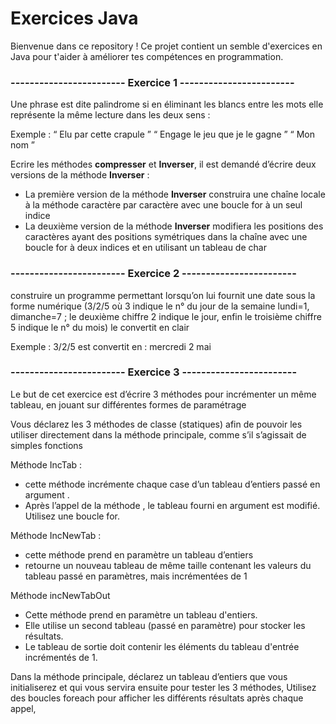 # Exercices Java

Bienvenue dans ce repository !
Ce projet contient un semble d'exercices en Java pour t'aider à améliorer tes compétences en programmation.


### ------------------------ Exercice 1 ------------------------
Une phrase est dite palindrome si en éliminant les blancs entre les mots elle représente la même lecture dans les deux sens :

Exemple :
“ Elu par cette crapule ”
“ Engage le jeu que je le gagne ”
“ Mon nom ”

Ecrire les méthodes **compresser** et **Inverser**, il est demandé d’écrire deux versions de la méthode **Inverser** :

- La première version de la méthode **Inverser** construira une chaîne locale à la méthode caractère par caractère avec une boucle for à un seul indice
- La deuxième version de la méthode **Inverser** modifiera les positions des caractères ayant des positions symétriques dans la chaîne avec une boucle for à deux indices et en utilisant un tableau de char


### ------------------------ Exercice 2 ------------------------
construire un programme permettant lorsqu’on lui fournit une date sous la forme numérique (3/2/5 où 3 indique le n° du jour de la semaine lundi=1, dimanche=7 ; le deuxième chiffre 2 indique le jour, enfin le troisième chiffre 5 indique le n° du mois)  le convertit en clair

Exemple : 3/2/5 est convertit en : mercredi 2 mai


### ------------------------ Exercice 3 ------------------------
Le but de cet exercice est d’écrire 3 méthodes pour incrémenter un même tableau, en jouant sur différentes formes de paramétrage

Vous déclarez les 3 méthodes de classe (statiques) afin de pouvoir les utiliser directement dans la méthode principale, comme s’il s’agissait de simples fonctions

Méthode IncTab :
- cette méthode incrémente chaque case d’un tableau d’entiers passé en argument .
- Après l’appel de la méthode , le tableau fourni en argument est modifié. Utilisez une boucle for.

Méthode IncNewTab : 
- cette méthode prend en paramètre un tableau d’entiers
- retourne un nouveau tableau de même taille contenant les valeurs du tableau passé en paramètres, mais incrémentées de 1

Méthode incNewTabOut
- Cette méthode prend en paramètre un tableau d'entiers.
- Elle utilise un second tableau (passé en paramètre) pour stocker les résultats.
- Le tableau de sortie doit contenir les éléments du tableau d'entrée incrémentés de 1.


Dans la méthode principale, déclarez un tableau d’entiers que vous initialiserez et qui vous servira ensuite pour tester les 3 méthodes, Utilisez des boucles foreach pour afficher les différents résultats après chaque appel,
